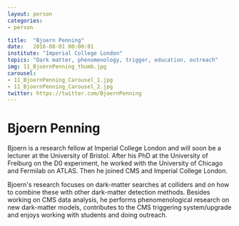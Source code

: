 ```yaml
---
layout: person
categories:
- person

title:  "Bjoern Penning"
date:   2016-08-01 00:00:01
institute: "Imperial College London"
topics: "Dark matter, phenomenology, trigger, education, outreach"
img: 11_BjoernPenning_thumb.jpg
carousel:
- 11_BjoernPenning_Carousel_1.jpg
- 11_BjoernPenning_Carousel_2.jpg
twitter: https://twitter.com/BjoernPenning
---
```


# Bjoern Penning

Bjoern is a research fellow at Imperial College London and will soon be a lecturer at the University of Bristol. After his PhD at the University of Freiburg on the D0 experiment, he worked with the University of Chicago and Fermilab on ATLAS. Then he joined CMS and Imperial College London.

Bjoern's research focuses on dark-matter searches at colliders and on how to combine these with other dark-matter detection methods. Besides working on CMS data analysis, he performs phenomenological research on new dark-matter models, contributes to the CMS triggering system/upgrade and enjoys working with students and doing outreach.
